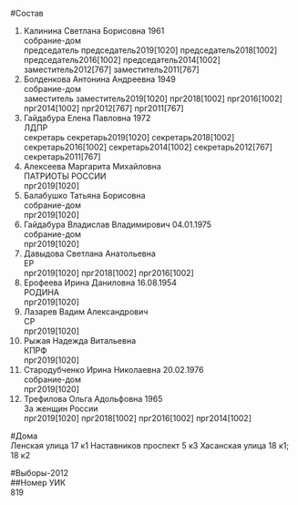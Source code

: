 #Состав  
1. Калинина Светлана Борисовна 1961  
    собрание-дом  
    председатель председатель2019[1020] председатель2018[1002] председатель2016[1002] председатель2014[1002] заместитель2012[767] заместитель2011[767]  
2. Болденкова Антонина Андреевна 1949  
    собрание-дом  
    заместитель заместитель2019[1020] прг2018[1002] прг2016[1002] прг2014[1002] прг2012[767] прг2011[767]  
3. Гайдабура Елена Павловна 1972  
    ЛДПР  
    секретарь секретарь2019[1020] секретарь2018[1002] секретарь2016[1002] секретарь2014[1002] секретарь2012[767] секретарь2011[767]  
4. Алексеева Маргарита Михайловна  
    ПАТРИОТЫ РОССИИ  
    прг2019[1020]  
5. Балабушко Татьяна Борисовна  
    собрание-дом  
    прг2019[1020]  
6. Гайдабура Владислав Владимирович 04.01.1975  
    собрание-дом  
    прг2019[1020]  
7. Давыдова Светлана Анатольевна  
    ЕР  
    прг2019[1020] прг2018[1002] прг2016[1002]  
8. Ерофеева Ирина Даниловна 16.08.1954  
    РОДИНА  
    прг2019[1020]  
9. Лазарев Вадим Александрович  
    СР  
    прг2019[1020]  
10. Рыжая Надежда Витальевна  
    КПРФ  
    прг2019[1020]  
11. Стародубченко Ирина Николаевна 20.02.1976  
    собрание-дом  
    прг2019[1020]  
12. Трефилова Ольга Адольфовна 1965  
    За женщин России  
    прг2019[1020] прг2018[1002] прг2016[1002] прг2014[1002]  
  
#Дома  
Ленская улица 17 к1 Наставников проспект 5 к3 Хасанская улица 18 к1; 18 к2  
  
#Выборы-2012  
##Номер УИК  
819  
